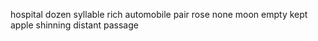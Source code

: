hospital dozen syllable rich automobile pair rose none moon empty kept apple shinning distant passage